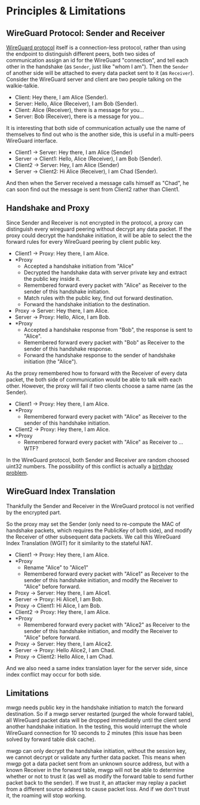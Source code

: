 Principles & Limitations
===============

## WireGuard Protocol: Sender and Receiver

[WireGuard protocol][1] itself is a connection-less protocol, rather than using
the endpoint to distinguish different peers, both two sides of communication
assign an id for the WireGuard "connection", and tell each other in the
handshake (as `Sender`, just like "whom I am"). Then the `Sender` of another
side will be attached to every data packet sent to it (as `Receiver`). Consider
the WireGuard server and client are two people talking on the walkie-talkie.

+ Client: Hey there, I am Alice (Sender).
+ Server: Hello, Alice (Receiver), I am Bob (Sender).
+ Client: Alice (Receiver), there is a message for you...
+ Server: Bob (Receiver), there is a message for you...

It is interesting that both side of communication actually use the name of
themselves to find out who is the another side, this is useful in a multi-peers
WireGuard interface.

+ Client1 -> Server: Hey there, I am Alice (Sender)
+ Server -> Client1: Hello, Alice (Receiver), I am Bob (Sender).
+ Client2 -> Server: Hey, I am Alice (Sender)
+ Server -> Client2: Hi Alice (Receiver), I am Chad (Sender).

And then when the Server received a message calls himself as "Chad", he can
soon find out the message is sent from Client2 rather than Client1.

[1]: https://www.wireguard.com/protocol/


## Handshake and Proxy

Since Sender and Receiver is not encrypted in the protocol, a proxy can
distinguish every wireguard peering without decrypt any data packet. If the
proxy could decrypt the handshake initiation, it will be able to select the the
forward rules for every WireGuard peering by client public key.

+ Client1 -> Proxy: Hey there, I am Alice.
+ \*Proxy 
  + Accepted a handshake initiation from "Alice"
  + Decrypted the handshake data with server private key and extract the public key inside it.
  + Remembered forward every packet with "Alice" as Receiver to the sender of this handshake initiation.
  + Match rules with the public key, find out forward destination.
  + Forward the handshake initiation to the destination.
+ Proxy -> Server: Hey there, I am Alice.
+ Server -> Proxy: Hello, Alice, I am Bob.
+ \*Proxy
  + Accepted a handshake response from "Bob", the response is sent to "Alice".
  + Remembered forward every packet with "Bob" as Receiver to the sender of this handshake response.
  + Forward the handshake response to the sender of handshake initiation (the "Alice").

As the proxy remembered how to forward with the Receiver of every data packet,
the both side of communication would be able to talk with each other. 
However, the proxy will fail if two clients choose a same name (as the Sender).

+ Client1 -> Proxy: Hey there, I am Alice.
+ \*Proxy 
  + Remembered forward every packet with "Alice" as Receiver to the sender of this handshake initiation.
+ Client2 -> Proxy: Hey there, I am Alice.
+ \*Proxy
  + Remembered forward every packet with "Alice" as Receiver to ... WTF?

In the WireGuard protocol, both Sender and Receiver are random choosed uint32 numbers. 
The possibility of this conflict is actually a [birthday problem][2].

[2]: https://en.wikipedia.org/wiki/Birthday_problem


## WireGuard Index Translation

Thankfully the Sender and Receiver in the WireGuard protocol is not verified by
the encrypted part.

So the proxy may set the Sender (only need to re-compute the MAC of handshake
packets, which requires the PublicKey of both side), and modify the Receiver of
other subsequent data packets.
We call this WireGuard Index Translation (WGIT) for it similarity to the stateful NAT.

+ Client1 -> Proxy: Hey there, I am Alice.
+ \*Proxy 
  + Rename "Alice" to "Alice1"
  + Remembered forward every packet with "Alice1" as Receiver to the sender of this handshake initiation, and modify the Receiver to "Alice" before forward.
+ Proxy -> Server: Hey there, I am Alice1.
+ Server -> Proxy: Hi Alice1, I am Bob.
+ Proxy -> Client1: Hi Alice, I am Bob.
+ Client2 -> Proxy: Hey there, I am Alice.
+ \*Proxy
  + Remembered forward every packet with "Alice2" as Receiver to the sender of this handshake initiation, and modify the Receiver to "Alice" before forward.
+ Proxy -> Server: Hey there, I am Alice2.
+ Server -> Proxy: Hello Alice2, I am Chad.
+ Proxy -> Client2: Hello Alice, I am Chad.

And we also need a same index translation layer for the server side, since
index conflict may occur for both side.


## Limitations

mwgp needs public key in the handshake initiation to match the forward destination.
So if a mwgp server restarted (purged the whole forward table), all WireGuard
packet data will be dropped immediately until the client send another handshake initiation.
In the testing, this would interrupt the whole WireGuard connection for 10 seconds to 2 minutes
(this issue has been solved by forward table disk cache).

mwgp can only decrypt the handshake initiation, without the session key, we
cannot decrypt or validate any further data packet. This means when mwgp got a
data packet sent from an unknown source address, but with a known Receiver in
the forward table, mwgp will not be able to determine whether or not to trust it
(as well as modify the forward table to send further packet back to the sender).
If we trust it, an attacker may replay a packet from a different source address
to cause packet loss. And if we don't trust it, the roaming will stop working.

